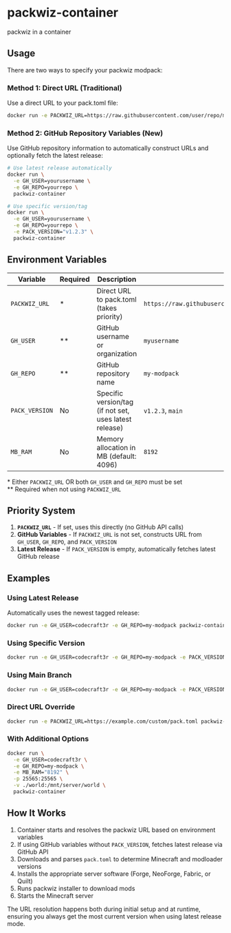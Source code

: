# packwiz-container
packwiz in a container

## Usage

There are two ways to specify your packwiz modpack:

### Method 1: Direct URL (Traditional)
Use a direct URL to your pack.toml file:

```bash
docker run -e PACKWIZ_URL=https://raw.githubusercontent.com/user/repo/main/pack.toml packwiz-container
```

### Method 2: GitHub Repository Variables (New)
Use GitHub repository information to automatically construct URLs and optionally fetch the latest release:

```bash
# Use latest release automatically
docker run \
  -e GH_USER=yourusername \
  -e GH_REPO=yourrepo \
  packwiz-container

# Use specific version/tag
docker run \
  -e GH_USER=yourusername \
  -e GH_REPO=yourrepo \
  -e PACK_VERSION="v1.2.3" \
  packwiz-container
```

## Environment Variables

| Variable | Required | Description | Example |
|----------|----------|-------------|---------|
| `PACKWIZ_URL` | * | Direct URL to pack.toml (takes priority) | `https://raw.githubusercontent.com/user/repo/main/pack.toml` |
| `GH_USER` | ** | GitHub username or organization | `myusername` |
| `GH_REPO` | ** | GitHub repository name | `my-modpack` |
| `PACK_VERSION` | No | Specific version/tag (if not set, uses latest release) | `v1.2.3`, `main` |
| `MB_RAM` | No | Memory allocation in MB (default: 4096) | `8192` |

\* Either `PACKWIZ_URL` OR both `GH_USER` and `GH_REPO` must be set  
\** Required when not using `PACKWIZ_URL`

## Priority System

1. **`PACKWIZ_URL`** - If set, uses this directly (no GitHub API calls)
2. **GitHub Variables** - If `PACKWIZ_URL` is not set, constructs URL from `GH_USER`, `GH_REPO`, and `PACK_VERSION`
3. **Latest Release** - If `PACK_VERSION` is empty, automatically fetches latest GitHub release

## Examples

### Using Latest Release
Automatically uses the newest tagged release:
```bash
docker run -e GH_USER=codecraft3r -e GH_REPO=my-modpack packwiz-container
```

### Using Specific Version
```bash
docker run -e GH_USER=codecraft3r -e GH_REPO=my-modpack -e PACK_VERSION="v2.1.0" packwiz-container
```

### Using Main Branch
```bash
docker run -e GH_USER=codecraft3r -e GH_REPO=my-modpack -e PACK_VERSION="main" packwiz-container
```

### Direct URL Override
```bash
docker run -e PACKWIZ_URL=https://example.com/custom/pack.toml packwiz-container
```

### With Additional Options
```bash
docker run \
  -e GH_USER=codecraft3r \
  -e GH_REPO=my-modpack \
  -e MB_RAM="8192" \
  -p 25565:25565 \
  -v ./world:/mnt/server/world \
  packwiz-container
```

## How It Works

1. Container starts and resolves the packwiz URL based on environment variables
2. If using GitHub variables without `PACK_VERSION`, fetches latest release via GitHub API
3. Downloads and parses `pack.toml` to determine Minecraft and modloader versions
4. Installs the appropriate server software (Forge, NeoForge, Fabric, or Quilt)
5. Runs packwiz installer to download mods
6. Starts the Minecraft server

The URL resolution happens both during initial setup and at runtime, ensuring you always get the most current version when using latest release mode.
